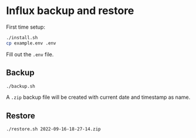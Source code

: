 # Influx backup and restore

First time setup:

```sh
./install.sh
cp example.env .env
```

Fill out the `.env` file.

## Backup

```sh
./backup.sh
```

A `.zip` backup file will be created with current date and timestamp as name.

## Restore

```sh
./restore.sh 2022-09-16-18-27-14.zip
```
